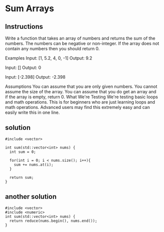 # Sum Arrays

## Instructions

Write a function that takes an array of numbers and returns the sum of the numbers. The numbers can be negative or non-integer. If the array does not contain any numbers then you should return 0.

Examples
Input: [1, 5.2, 4, 0, -1]
Output: 9.2

Input: []
Output: 0

Input: [-2.398]
Output: -2.398

Assumptions
You can assume that you are only given numbers.
You cannot assume the size of the array.
You can assume that you do get an array and if the array is empty, return 0.
What We're Testing
We're testing basic loops and math operations. This is for beginners who are just learning loops and math operations.
Advanced users may find this extremely easy and can easily write this in one line.

## solution

```
#include <vector>

int sum(std::vector<int> nums) {
  int sum = 0;
  
  for(int i = 0; i < nums.size(); i++){
    sum += nums.at(i);
  }
  
  return sum;
}
```

## another solution

```
#include <vector>
#include <numeric>
int sum(std::vector<int> nums) {
  return reduce(nums.begin(), nums.end());
}
```
